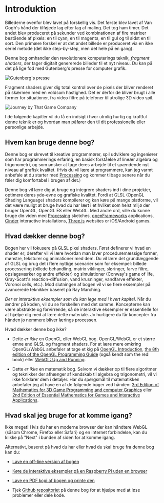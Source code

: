 # Introduktion

<canvas id="custom" class="canvas" data-fragment-url="cmyk-halftone.frag" data-textures="vangogh.jpg" width="700px" height="320px"></canvas>

Billederne ovenfor blev lavet på forskellig vis. Det første blev lavet af Van Gogh's hånd der tilføjede lag efter lag af maling. Det tog ham timer. Det andet blev produceret på sekunder ved kombinationen af fire matrixer bestående af pixels: en til cyan, en til magenta, en til gul og til sidst en til sort. Den primære forskel er at det andet billede er produceret via en ikke seriel metode (det ikke step-by-step, men det hele på en gang).

Denne bog omhandler den revolutionere komputerings teknik, *fragment shaders*, der tager digitalt genererede billeder til et nyt niveau. Du kan på det på lige fod med Gutenberg's presse for computer grafik.

![Gutenberg's presse](gutenpress.jpg)

Fragment shaders giver dig total kontrol over de pixels der bliver renderet på skærmen med en voldsom hastighed. Det er derfor de bliver brugt i alle former for situationer, fra video filtre på telefoner til utrolige 3D video spil.

![Journey by That Game Company](journey.jpg)

I de følgende kapitler vil du få en indsigt i hvor utrolig hurtig og kraftful denne teknik er og hvordan man påfører den til dit professionelle eller personlige arbejde.

## Hvem kan bruge denne bog?

Denne bog er skrevet til kreative programmører, spil udviklere og ingeniører som har programmerings erfaring, en basisk forståelse af lineær algebra og trigonometri, og som ønsker at tage deres arbejde til et spændende nyt niveau af grafisk kvalitet. (Hvis du vil lære at programmere, kan jeg varmt anbefale at du starter med [Processing](https://processing.org/) og kommer tilbage senere når du føler dig komfortabel i brugen af det.)

Denne bog vil lære dig at bruge og integrere shaders ind i dine projekter, optimere deres yde-evne og grafiske kvalitet. Fordi at GLSL (OpenGL Shading Language) shaders kompilerer og kan køre på mange platforme, vil det være muligt at bruge hvad du har lært i et hvilket som helst miljø der bruger OpenGL, OpenGL ES eller WebGL. Med andre ord, ville du kunne bruge din viden med [Processing](https://processing.org/) sketches, [openFrameworks](http://openframeworks.cc/) applications, [Cinder](http://libcinder.org/) interactive installations, [Three.js](http://threejs.org/) websites or iOS/Android games.

## Hvad dækker denne bog?

Bogen her vil fokusere på GLSL pixel shaders. Først definerer vi hvad en shader er; derefter vil vi lære hvordan man laver proceduremæssige former, mønstre, teksturer og animationer med dem. Du vil lære det grundlæggende af GLSL og brug det i flere nyttige scenarier som for eksempel: billede processering (billede behandling, matrix viklinger, sløringer, farve filtre, opslagsværker og andre effekter) og simulationer (Conway's game of life, Gray-Scott's reaction-diffusion, vand krusninger, vandfarve effekter, Voronoi cells, etc.). Mod slutningen af bogen vil vi se flere eksempler på avancerede teknikker baseret på Ray Marching.

*Der er interaktive eksempler som du kan lege med i hvert kapitel.* Når du ændrer på koden, vil du se forskellen med det samme. Koncepterne kan være abstrakte og forvirrende, så de interaktive eksempler er essentielle for at hjælpe dig med at lære dette materiale. Jo hurtigere du får koncepter fra hånden jo nemmere bliver lærings processen.

Hvad dækker denne bog ikke?

* Dette *er ikke* en OpenGL eller WebGL bog. OpenGL/WebGL er et større emne end GLSL og fragment shaders. For at lære mere omkring OpenGL/WebGL anbefaler at tage et kig på [OpenGL Introduction](https://open.gl/introduction), [the 8th edition of the OpenGL Programming Guide](http://www.amazon.com/OpenGL-Programming-Guide-Official-Learning/dp/0321773039/ref=sr_1_1?s=books&ie=UTF8&qid=1424007417&sr=1-1&keywords=open+gl+programming+guide) (også kendt som the red book) eller [WebGL: Up and Running](http://www.amazon.com/WebGL-Up-Running-Tony-Parisi/dp/144932357X/ref=sr_1_4?s=books&ie=UTF8&qid=1425147254&sr=1-4&keywords=webgl).

* Dette *er ikke* en matematik bog. Selvom vi dækker op til flere algoritmer og teknikker der afhænger af kendskab til algebra og trigonometri, vil vi ikke forklarer dem i detaljer. Har du spørgsmål til matematikken anbefaler jeg at have en af de følgende bøger ved hånden: [3rd Edition of Mathematics for 3D Game Programming and computer Graphics](http://www.amazon.com/Mathematics-Programming-Computer-Graphics-Third/dp/1435458869/ref=sr_1_1?ie=UTF8&qid=1424007839&sr=8-1&keywords=mathematics+for+games) eller [2nd Edition of Essential Mathematics for Games and Interactive Applications](http://www.amazon.com/Essential-Mathematics-Games-Interactive-Applications/dp/0123742978/ref=sr_1_1?ie=UTF8&qid=1424007889&sr=8-1&keywords=essentials+mathematics+for+developers).

## Hvad skal jeg bruge for at komme igang?

Ikke meget! Hvis du har en moderne browser der kan håndtere WebGL (såsom Chrome, Firefox eller Safari) og en internet forbindelse, kan du klikke på "Next" i bunden af siden for at komme igang.

Alternativt, baseret på hvad du har eller hvad du skal bruge fra denne bog kan du:

- [Lave en off-line version af bogen](https://thebookofshaders.com/appendix/00/)

- [Køre de interaktive eksempler på en Raspberry Pi uden en browser](https://thebookofshaders.com/appendix/01/)

- [Lave en PDF kopi af bogen og printe den](https://thebookofshaders.com/appendix/02/)

- Tjek [Github repositoriet](https://github.com/patriciogonzalezvivo/thebookofshaders) på denne bog for at hjælpe med at løse problemer eller dele kode.